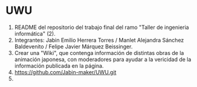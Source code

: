 # UWU
1. README del repositorio del trabajo final del ramo "Taller de ingenieria informática" (2).
2. Integrantes: Jabin Emilio Herrera Torres / Manlet Alejandra Sánchez Baldevenito / Felipe Javier Márquez Beissinger.
3. Crear una "Wiki", que contenga información de distintas obras de la animación japonesa, con moderadores para ayudar a la vericidad de la información publicada en la página.
4. https://github.com/Jabin-maker/UWU.git
5. 
